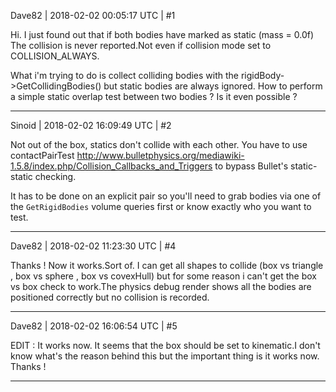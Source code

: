 Dave82 | 2018-02-02 00:05:17 UTC | #1

Hi. I just found out that if both bodies have marked as static (mass = 0.0f) The collision is never reported.Not even if collision mode set to COLLISION_ALWAYS. 

What i'm trying to do is collect colliding bodies with the rigidBody->GetCollidingBodies() but static bodies are always ignored.
How to perform a simple static overlap test between two bodies ? Is it even possible ?

-------------------------

Sinoid | 2018-02-02 16:09:49 UTC | #2

Not out of the box, statics don't collide with each other. You have to use contactPairTest http://www.bulletphysics.org/mediawiki-1.5.8/index.php/Collision_Callbacks_and_Triggers to bypass Bullet's static-static checking.

It has to be done on an explicit pair so you'll need to grab bodies via one of the `GetRigidBodies` volume queries first or know exactly who you want to test.

-------------------------

Dave82 | 2018-02-02 11:23:30 UTC | #4

Thanks ! Now it works.Sort of. I can get all shapes to collide (box vs triangle , box vs sphere , box vs covexHull) but for some reason i can't get the box vs box check to work.The physics debug render shows all the bodies are positioned correctly but no collision is recorded.

-------------------------

Dave82 | 2018-02-02 16:06:54 UTC | #5

EDIT : It works now. It seems that the box should be set to kinematic.I don't know what's the reason behind this but the important thing is it works now.
Thanks !

-------------------------

